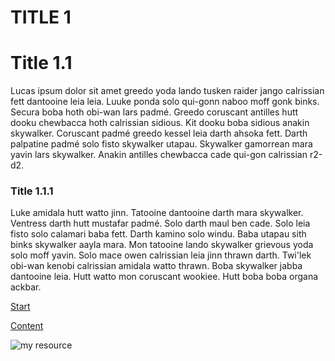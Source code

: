# TITLE 1

# Title 1.1
Lucas ipsum dolor sit amet greedo yoda lando tusken raider jango calrissian fett dantooine leia leia. Luuke ponda solo qui-gonn naboo moff gonk binks. Secura boba hoth obi-wan lars padmé. Greedo coruscant antilles hutt dooku chewbacca hoth calrissian sidious. Kit dooku boba sidious anakin skywalker. Coruscant padmé greedo kessel leia darth ahsoka fett. Darth palpatine padmé solo fisto skywalker utapau. Skywalker gamorrean mara yavin lars skywalker. Anakin antilles chewbacca cade qui-gon calrissian r2-d2. 
### Title 1.1.1
Luke amidala hutt watto jinn. Tatooine dantooine darth mara skywalker. Ventress darth hutt mustafar padmé. Solo darth maul ben cade. Solo leia fisto solo calamari baba fett. Darth kamino solo windu. Baba utapau sith binks skywalker aayla mara. Mon tatooine lando skywalker grievous yoda solo moff yavin. Solo mace owen calrissian leia jinn thrawn darth. Twi'lek obi-wan kenobi calrissian amidala watto thrawn. Boba skywalker jabba dantooine leia. Hutt watto mon coruscant wookiee. Hutt boba boba organa ackbar. 

[Start](start.md)

[Content](content.md)

![my resource](/resources/OnlineFeedMyGet.jpg)